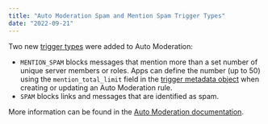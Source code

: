 ```yaml
---
title: "Auto Moderation Spam and Mention Spam Trigger Types"
date: "2022-09-21"
---
```


Two new [trigger types](/docs/resources/auto-moderation#auto-moderation-rule-object-trigger-types) were added to Auto Moderation:

* `MENTION_SPAM` blocks messages that mention more than a set number of unique server members or roles. Apps can define the number (up to 50) using the `mention_total_limit` field in the [trigger metadata object](/docs/resources/auto-moderation#auto-moderation-rule-object-trigger-metadata) when creating or updating an Auto Moderation rule.
* `SPAM` blocks links and messages that are identified as spam.

More information can be found in the [Auto Moderation documentation](/docs/resources/auto-moderation).
